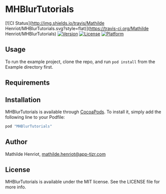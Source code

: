 # MHBlurTutorials

[![CI Status](http://img.shields.io/travis/Mathilde Henriot/MHBlurTutorials.svg?style=flat)](https://travis-ci.org/Mathilde Henriot/MHBlurTutorials)
[![Version](https://img.shields.io/cocoapods/v/MHBlurTutorials.svg?style=flat)](http://cocoapods.org/pods/MHBlurTutorials)
[![License](https://img.shields.io/cocoapods/l/MHBlurTutorials.svg?style=flat)](http://cocoapods.org/pods/MHBlurTutorials)
[![Platform](https://img.shields.io/cocoapods/p/MHBlurTutorials.svg?style=flat)](http://cocoapods.org/pods/MHBlurTutorials)

## Usage

To run the example project, clone the repo, and run `pod install` from the Example directory first.

## Requirements

## Installation

MHBlurTutorials is available through [CocoaPods](http://cocoapods.org). To install
it, simply add the following line to your Podfile:

```ruby
pod "MHBlurTutorials"
```

## Author

Mathilde Henriot, mathilde.henriot@app-tizr.com

## License

MHBlurTutorials is available under the MIT license. See the LICENSE file for more info.
